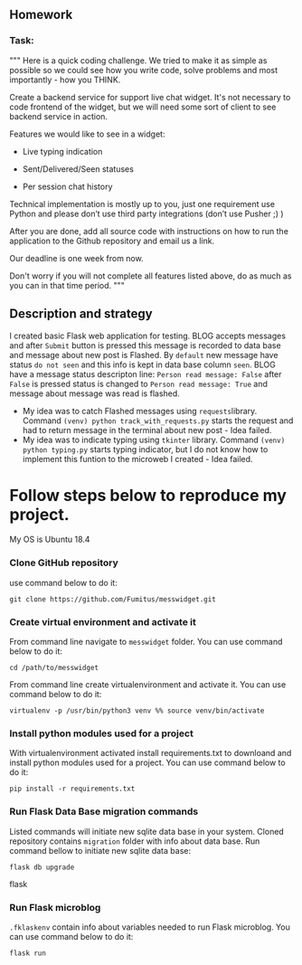 ## Homework

### Task:

"""
Here is a quick coding challenge. We tried to make it as simple as possible so we could see how you write code, solve problems and most importantly - how you THINK.

Create a backend service for support live chat widget. It's not necessary to code frontend of the widget, but we will need some sort of client to see backend service in action.

Features we would like to see in a widget:

 -  Live typing indication

 -  Sent/Delivered/Seen statuses

 -  Per session chat history

Technical implementation is mostly up to you, just one requirement use Python and please don’t use third party integrations (don’t use Pusher ;) ) 

After you are done, add all source code with instructions on how to run the application to the Github repository and email us a link.

Our deadline is one week from now.

Don't worry if you will not complete all features listed above, do as much as you can in that time period.
"""

## Description and strategy

I created basic Flask web application for testing. BLOG accepts messages and after `Submit` button is pressed this message is recorded to data base and message about new post is Flashed. By `default` new message have status `do not seen` and this info is kept in data base column `seen`. 
BLOG have a message status descripton line: `Person read message: False` after `False` is pressed status is changed to `Person read message: True` and message about message was read is flashed.

* My idea was to catch Flashed messages using `requests`library. Command `(venv) python track_with_requests.py` starts the request and had to return message in the terminal about new post - Idea failed.
* My idea was to indicate typing using `tkinter` library. Command `(venv) python typing.py` starts typing indicator, but I do not know how to implement this funtion to the microweb I created - Idea failed.


# Follow steps below to reproduce my project.

My OS is Ubuntu 18.4

### Clone GitHub repository
use command below to do it:

```
git clone https://github.com/Fumitus/messwidget.git
```
### Create virtual environment and activate it 

From command line navigate to `messwidget` folder. You can use command below to do it:
```
cd /path/to/messwidget
```

From command line create virtualenvironment and activate it. You can use command below to do it:
```
virtualenv -p /usr/bin/python3 venv %% source venv/bin/activate
```

### Install python modules used for a project

With virtualenvironment activated install requirements.txt to downloand and install python modules used for a project. You can use command below to do it:
```
pip install -r requirements.txt
```

### Run Flask Data Base migration commands

Listed commands will initiate new sqlite data base in your system. Cloned repository contains `migration` folder with info about data base. Run command bellow to initiate new sqlite data base:

```
flask db upgrade
```
flask 

### Run Flask microblog

`.fklaskenv` contain info about variables needed to run Flask microblog. You can use command below to do it:
```
flask run
```
